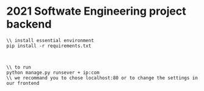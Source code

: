 # 2021 Softwate Engineering project backend

```
\\ install essential environment
pip install -r requirements.txt



\\ to run
python manage.py runsever + ip:com
\\ we recommand you to chose localhost:80 or to change the settings in our frontend




```
